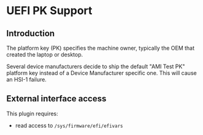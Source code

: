 UEFI PK Support
===============

Introduction
------------

The platform key (PK) specifies the machine owner, typically the OEM
that created the laptop or desktop.

Several device manufacturers decide to ship the default "AMI Test PK"
platform key instead of a Device Manufacturer specific one. This will
cause an HSI-1 failure.

External interface access
-------------------------

This plugin requires:
* read access to `/sys/firmware/efi/efivars`

